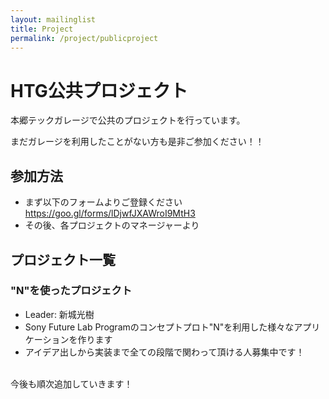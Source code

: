 ```yaml
---
layout: mailinglist
title: Project
permalink: /project/publicproject
---
```


# HTG公共プロジェクト
本郷テックガレージで公共のプロジェクトを行っています。

まだガレージを利用したことがない方も是非ご参加ください！！

## 参加方法
- まず以下のフォームよりご登録ください
  https://goo.gl/forms/lDjwfJXAWroI9MtH3
- その後、各プロジェクトのマネージャーより

## プロジェクト一覧
### "N"を使ったプロジェクト
- Leader: 新城光樹
- Sony Future Lab Programのコンセプトプロト"N"を利用した様々なアプリケーションを作ります
- アイデア出しから実装まで全ての段階で関わって頂ける人募集中です！

<br>
今後も順次追加していきます！
